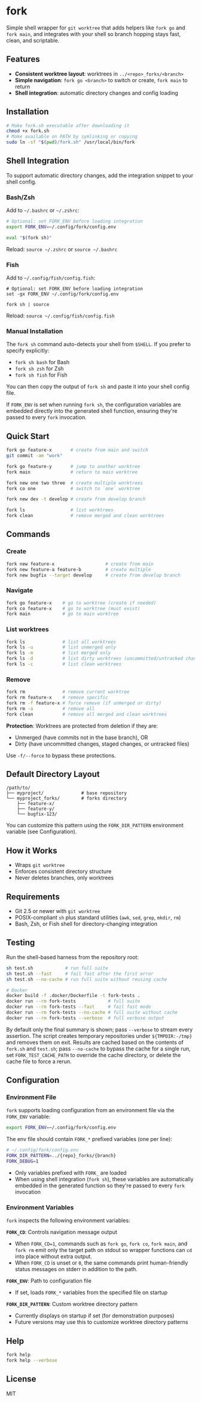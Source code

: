 # fork

Simple shell wrapper for `git worktree` that adds helpers like `fork go` and
`fork main`, and integrates with your shell so branch hopping stays fast, clean,
and scriptable.

## Features

- **Consistent worktree layout**: worktrees in `../<repo>_forks/<branch>`
- **Simple navigation**: `fork go <branch>` to switch or create, `fork main` to return
- **Shell integration**: automatic directory changes and config loading

## Installation

```bash
# Make fork.sh executable after downloading it
chmod +x fork.sh
# Make available on PATH by symlinking or copying
sudo ln -sf "$(pwd)/fork.sh" /usr/local/bin/fork
```

## Shell Integration

To support automatic directory changes, add the integration snippet to your shell config.

### Bash/Zsh

Add to `~/.bashrc` or `~/.zshrc`:

```bash
# Optional: set FORK_ENV before loading integration
export FORK_ENV=~/.config/fork/config.env

eval "$(fork sh)"
```

Reload: `source ~/.zshrc` or `source ~/.bashrc`

### Fish

Add to `~/.config/fish/config.fish`:

```fish
# Optional: set FORK_ENV before loading integration
set -gx FORK_ENV ~/.config/fork/config.env

fork sh | source
```

Reload: `source ~/.config/fish/config.fish`

### Manual Installation

The `fork sh` command auto-detects your shell from `$SHELL`. If you prefer to specify explicitly:

- `fork sh bash` for Bash
- `fork sh zsh` for Zsh
- `fork sh fish` for Fish

You can then copy the output of `fork sh` and paste it into your shell config file.

If `FORK_ENV` is set when running `fork sh`, the configuration variables are
embedded directly into the generated shell function, ensuring they're passed to
every `fork` invocation.

## Quick Start

```bash
fork go feature-x       # create from main and switch
git commit -am "work"

fork go feature-y       # jump to another worktree
fork main               # return to main worktree

fork new one two three  # create multiple worktrees
fork co one             # switch to `one` worktree

fork new dev -t develop # create from develop branch

fork ls                 # list worktrees
fork clean              # remove merged and clean worktrees
```

## Commands

### Create

```bash
fork new feature-x                   # create from main
fork new feature-a feature-b         # create multiple
fork new bugfix --target develop     # create from develop branch
```

### Navigate

```bash
fork go feature-x    # go to worktree (create if needed)
fork co feature-x    # go to worktree (must exist)
fork main            # go to main worktree
```

### List worktrees

```bash
fork ls              # list all worktrees
fork ls -u           # list unmerged only
fork ls -m           # list merged only
fork ls -d           # list dirty worktrees (uncommitted/untracked changes)
fork ls -c           # list clean worktrees
```

### Remove

```bash
fork rm              # remove current worktree
fork rm feature-x    # remove specific
fork rm -f feature-x # force remove (if unmerged or dirty)
fork rm -a           # remove all
fork clean           # remove all merged and clean worktrees
```

**Protection**: Worktrees are protected from deletion if they are:

- Unmerged (have commits not in the base branch), OR
- Dirty (have uncommitted changes, staged changes, or untracked files)

Use `-f/--force` to bypass these protections.

## Default Directory Layout

```
/path/to/
├── myproject/              # base repository
└── myproject_forks/        # forks directory
    ├── feature-x/
    ├── feature-y/
    └── bugfix-123/
```

You can customize this pattern using the `FORK_DIR_PATTERN` environment variable
(see Configuration).

## How it Works

- Wraps `git worktree`
- Enforces consistent directory structure
- Never deletes branches, only worktrees

## Requirements

- Git 2.5 or newer with `git worktree`
- POSIX-compliant `sh` plus standard utilities (`awk`, `sed`, `grep`, `mkdir`, `rm`)
- Bash, Zsh, or Fish shell for directory-changing integration

## Testing

Run the shell-based harness from the repository root:

```bash
sh test.sh            # run full suite
sh test.sh --fast     # fail fast after the first error
sh test.sh --no-cache # run full suite without reusing cache

# Docker
docker build -f .docker/Dockerfile -t fork-tests .
docker run --rm fork-tests            # full suite
docker run --rm fork-tests --fast     # fail fast mode
docker run --rm fork-tests --no-cache # full suite without cache
docker run --rm fork-tests --verbose  # full verbose output
```

By default only the final summary is shown; pass `--verbose` to stream every assertion. The script creates temporary repositories under `${TMPDIR:-/tmp}` and removes them on exit. Results are cached based on the contents of `fork.sh` and `test.sh`; pass `--no-cache` to bypass the cache for a single run, set `FORK_TEST_CACHE_PATH` to override the cache directory, or delete the cache file to force a rerun.

## Configuration

### Environment File

`fork` supports loading configuration from an environment file via the `FORK_ENV` variable:

```bash
export FORK_ENV=~/.config/fork/config.env
```

The env file should contain `FORK_*` prefixed variables (one per line):

```bash
# ~/.config/fork/config.env
FORK_DIR_PATTERN=../{repo}_forks/{branch}
FORK_DEBUG=1
```

- Only variables prefixed with `FORK_` are loaded
- When using shell integration (`fork sh`), these variables are automatically
  embedded in the generated function so they're passed to every `fork` invocation

### Environment Variables

`fork` inspects the following environment variables:

**`FORK_CD`**: Controls navigation message output

- When `FORK_CD=1`, commands such as `fork go`, `fork co`, `fork main`, and `fork rm` emit only the target path on stdout so wrapper functions can `cd` into place without extra output.
- When `FORK_CD` is unset or `0`, the same commands print human-friendly status messages on stderr in addition to the path.

**`FORK_ENV`**: Path to configuration file

- If set, loads `FORK_*` variables from the specified file on startup

**`FORK_DIR_PATTERN`**: Custom worktree directory pattern

- Currently displays on startup if set (for demonstration purposes)
- Future versions may use this to customize worktree directory patterns

## Help

```bash
fork help
fork help --verbose
```

## License

MIT
